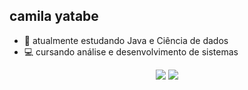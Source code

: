 ## camila yatabe
- 📕 atualmente estudando Java e Ciência de dados
- 💻 cursando análise e desenvolvimento de sistemas 
 
<div  align="center"> 
  <a href="https://www.instagram.com/camiykr/" target="_blank"><img src="https://img.shields.io/badge/-Instagram-%23E4405F?style=for-the-badge&logo=instagram&logoColor=white" target="_blank"></a>
  <a href="https://www.linkedin.com/in/camila-yatabe-ab1506233/" target="_blank"><img src="https://img.shields.io/badge/-LinkedIn-%230077B5?style=for-the-badge&logo=linkedin&logoColor=white" target="_blank"></a> 
    </div>

